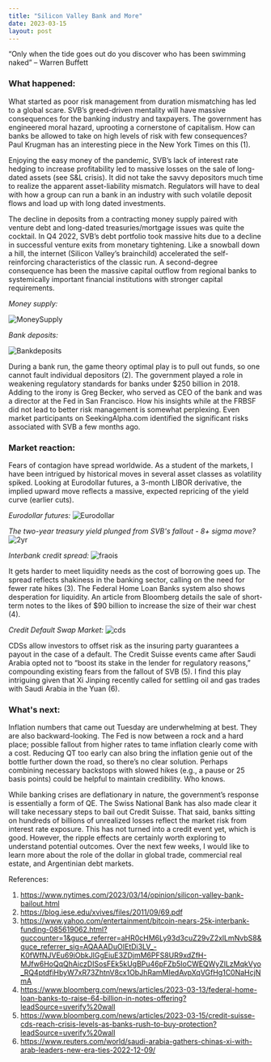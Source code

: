 ```yaml
---
title: "Silicon Valley Bank and More"
date: 2023-03-15
layout: post
---
```

“Only when the tide goes out do you discover who has been swimming naked” – Warren Buffett

### What happened: 

What started as poor risk management from duration mismatching has led to a global scare. SVB’s greed-driven mentality will have massive consequences for the banking industry and taxpayers. The government has engineered moral hazard, uprooting a cornerstone of capitalism. How can banks be allowed to take on high levels of risk with few consequences? Paul Krugman has an interesting piece in the New York Times on this (1).

Enjoying the easy money of the pandemic, SVB’s lack of interest rate hedging to increase profitability led to massive losses on the sale of long-dated assets (see S&L crisis). It did not take the savvy depositors much time to realize the apparent asset-liability mismatch. Regulators will have to deal with how a group can run a bank in an industry with such volatile deposit flows and load up with long dated investments.

The decline in deposits from a contracting money supply paired with venture debt and long-dated treasuries/mortgage issues was quite the cocktail. In Q4 2022, SVB’s debt portfolio took massive hits due to a decline in successful venture exits from monetary tightening. Like a snowball down a hill, the internet (Silicon Valley’s brainchild) accelerated the self-reinforcing characteristics of the classic run. A second-degree consequence has been the massive capital outflow from regional banks to systemically important financial institutions with stronger capital requirements.

*Money supply:*

![MoneySupply](/assets/images/M2.png)

*Bank deposits:*

![Bankdeposits](/assets/images/Bankdeposits.png)

During a bank run, the game theory optimal play is to pull out funds, so one cannot fault individual depositors (2). The government played a role in weakening regulatory standards for banks under $250 billion in 2018. Adding to the irony is Greg Becker, who served as CEO of the bank and was a director at the Fed in San Francisco. How his insights while at the FRBSF did not lead to better risk management is somewhat perplexing. Even market participants on SeekingAlpha.com identified the significant risks associated with SVB a few months ago.

### Market reaction: 

Fears of contagion have spread worldwide. As a student of the markets, I have been intrigued by historical moves in several asset classes as volatility spiked. Looking at Eurodollar futures, a 3-month LIBOR derivative, the implied upward move reflects a massive, expected repricing of the yield curve (earlier cuts).

*Eurodollar futures:*
![Eurodollar](/assets/images/Eurodollar.png)

*The two-year treasury yield plunged from SVB's fallout - 8+ sigma move?*
![2yr](/assets/images/2yr.png)

*Interbank credit spread:*
![fraois](/assets/images/fraois.png)

It gets harder to meet liquidity needs as the cost of borrowing goes up. The spread reflects shakiness in the banking sector, calling on the need for fewer rate hikes (3). The Federal Home Loan Banks system also shows desperation for liquidity. An article from Bloomberg details the sale of short-term notes to the likes of $90 billion to increase the size of their war chest (4). 

*Credit Default Swap Market:*
![cds](/assets/images/cds.png)

CDSs allow investors to offset risk as the insuring party guarantees a payout in the case of a default. The Credit Suisse events came after Saudi Arabia opted not to “boost its stake in the lender for regulatory reasons,” compounding existing fears from the fallout of SVB (5). I find this play intriguing given that Xi Jinping recently called for settling oil and gas trades with Saudi Arabia in the Yuan (6). 

### What's next:

Inflation numbers that came out Tuesday are underwhelming at best. They are also backward-looking. The Fed is now between a rock and a hard place; possible fallout from higher rates to tame inflation clearly come with a cost. Reducing QT too early can also bring the inflation genie out of the bottle further down the road, so there’s no clear solution. Perhaps combining necessary backstops with slowed hikes (e.g., a pause or 25 basis points) could be helpful to maintain credibility. Who knows.

While banking crises are deflationary in nature, the government’s response is essentially a form of QE. The Swiss National Bank has also made clear it will take necessary steps to bail out Credit Suisse. That said, banks sitting on hundreds of billions of unrealized losses reflect the market risk from interest rate exposure. This has not turned into a credit event yet, which is good. However, the ripple effects are certainly worth exploring to understand potential outcomes. Over the next few weeks, I would like to learn more about the role of the dollar in global trade, commercial real estate, and Argentinian debt markets.


References: 
1.	https://www.nytimes.com/2023/03/14/opinion/silicon-valley-bank-bailout.html
2.	https://blog.iese.edu/xvives/files/2011/09/69.pdf
3.	https://www.yahoo.com/entertainment/bitcoin-nears-25k-interbank-funding-085619062.html?guccounter=1&guce_referrer=aHR0cHM6Ly93d3cuZ29vZ2xlLmNvbS8&guce_referrer_sig=AQAAADuOIEtDi3LV_-K0fWfNJVEu69iObkJlGgEiuE3ZDjmM6PFS8UR9xdZfH-MJfw6HoQqQhAiczDISosFEk5kUgBPu46pFZb5IoCWEQWyZlLzMqkVyo_RQ4ptdfiHbyW7xR73ZhtnV8cx1ObJhRamMIedAvpXqVGfHg1C0NaHcjNmA
4.	https://www.bloomberg.com/news/articles/2023-03-13/federal-home-loan-banks-to-raise-64-billion-in-notes-offering?leadSource=uverify%20wall
5.	https://www.bloomberg.com/news/articles/2023-03-15/credit-suisse-cds-reach-crisis-levels-as-banks-rush-to-buy-protection?leadSource=uverify%20wall
6.	https://www.reuters.com/world/saudi-arabia-gathers-chinas-xi-with-arab-leaders-new-era-ties-2022-12-09/


